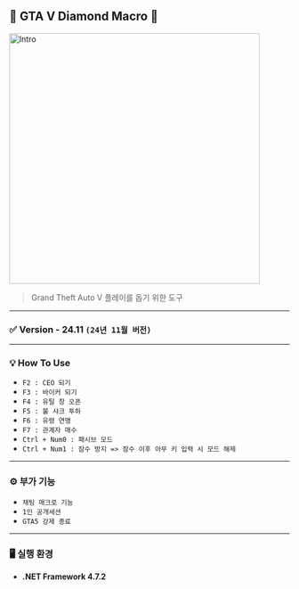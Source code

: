## 💎 GTA V Diamond Macro 💎
<img width="450" alt="Intro" src="https://i.imgur.com/vnW6O3b.png">
<br />

>  Grand Theft Auto V 플레이를 돕기 위한 도구
---
### ✅ Version - 24.11 `(24년 11월 버전)`
---
### 💡 How To Use

- `F2 : CEO 되기`
- `F3 : 바이커 되기`
- `F4 : 유틸 창 오픈`
- `F5 : 불 샤크 투하`
- `F6 : 유령 연맹`
- `F7 : 관계자 매수`
- `Ctrl + Num0 : 패시브 모드`
- `Ctrl + Num1 : 잠수 방지 => 잠수 이후 아무 키 입력 시 모드 해제`
---
### ⚙️ 부가 기능
- `채팅 매크로 기능`
- `1인 공개세션`
- `GTA5 강제 종료`
---
### 🖥️ 실행 환경
- **.NET Framework 4.7.2**
